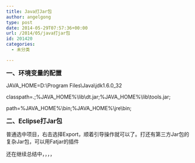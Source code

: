 ```yaml
---
title: Java打Jar包
author: angelgong
type: post
date: 2014-05-29T07:57:36+00:00
url: /2014/05/java打jar包
id: 201420
categories:
  - 未分类

---
```

**<span style="font-size:larger;">一、环境变量的配置</span>**
	  
JAVA\_HOME=D:\Program Files\Java\jdk1.6.0\_32
	  
classpath=.;%JAVA\_HOME%\lib\dt.jar;%JAVA\_HOME%\lib\tools.jar;
	  
path=%JAVA\_HOME%\bin;%JAVA\_HOME%\jre\bin;
	  
<span style="font-size:larger;"><strong>二、Eclipse打Jar包</strong></span>
	  
普通选中项目，右击选择Export，顺着引导操作就可以了。打还有第三方Jar包的复杂Jar包，可以用Fatjar的插件
	  
还在继续总结中，，，，